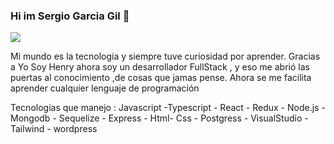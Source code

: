 ### Hi im Sergio Garcia Gil 👋
<img src="https://blog.openclassrooms.com/es/wp-content/uploads/sites/5/2017/09/AdobeStock_126016889apaisado.jpg">

Mi mundo es la tecnología y siempre tuve curiosidad por aprender. Gracias a Yo Soy Henry ahora soy un desarrollador FullStack , y eso me abrió las puertas al conocimiento ,de cosas que jamas pense.  Ahora se me facilita aprender cualquier lenguaje de programación

Tecnologias que manejo : Javascript -Typescript - React - Redux - Node.js - Mongodb - Sequelize - Express - Html- Css - Postgress - VisualStudio - Tailwind - wordpress 
                         

<!--
**SergioGarciaGil/SergioGarciaGil** is a ✨ _special_ ✨ repository because its `README.md` (this file) appears on your GitHub profile.

Here are some ideas to get you started:

- 🔭 I’m currently working on ...
- 🌱 I’m currently learning ...
- 👯 I’m looking to collaborate on ...
- 🤔 I’m looking for help with ...
- 💬 Ask me about ...
- 📫 How to reach me: ...
- 😄 Pronouns: ...
- ⚡ Fun fact: ...
-->
